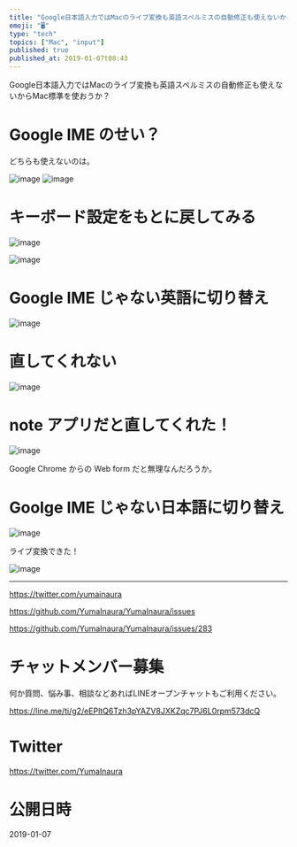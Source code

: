 ```yaml
---
title: "Google日本語入力ではMacのライブ変換も英語スペルミスの自動修正も使えないからMac標準を使おうか？"
emoji: "🖥"
type: "tech"
topics: ["Mac", "input"]
published: true
published_at: 2019-01-07t08:43
---
```


Google日本語入力ではMacのライブ変換も英語スペルミスの自動修正も使えないからMac標準を使おうか？

# Google IME のせい？

どちらも使えないのは。

![image](https://user-images.githubusercontent.com/13635059/50743109-49bba600-1257-11e9-9579-71d33437ff69.png)
![image](https://user-images.githubusercontent.com/13635059/50743113-58a25880-1257-11e9-9a5e-e7862cca78e9.png)

# キーボード設定をもとに戻してみる

![image](https://user-images.githubusercontent.com/13635059/50743117-65bf4780-1257-11e9-808e-614aaef75bee.png)

![image](https://user-images.githubusercontent.com/13635059/50743119-6f48af80-1257-11e9-97ef-f4954e787e3f.png)


# Google IME じゃない英語に切り替え

![image](https://user-images.githubusercontent.com/13635059/50743122-7b347180-1257-11e9-8333-4acfcdcf473f.png)

# 直してくれない

![image](https://user-images.githubusercontent.com/13635059/50743128-87203380-1257-11e9-88bb-916f10edd0c5.png)

# note アプリだと直してくれた！

![image](https://user-images.githubusercontent.com/13635059/50743184-14fc1e80-1258-11e9-91ea-87d0c49228de.png)

Google Chrome   からの Web form だと無理なんだろうか。

# Goolge IME じゃない日本語に切り替え

![image](https://user-images.githubusercontent.com/13635059/50743130-91423200-1257-11e9-9fae-fc10d46676d2.png)

ライブ変換できた！

![image](https://user-images.githubusercontent.com/13635059/50743167-c8b0de80-1257-11e9-9128-1f86918e41cb.png)


---

https://twitter.com/yumainaura

https://github.com/YumaInaura/YumaInaura/issues

https://github.com/YumaInaura/YumaInaura/issues/283








<!-- Update From Qiita API -->

# チャットメンバー募集


何か質問、悩み事、相談などあればLINEオープンチャットもご利用ください。

https://line.me/ti/g2/eEPltQ6Tzh3pYAZV8JXKZqc7PJ6L0rpm573dcQ





# Twitter


https://twitter.com/YumaInaura


<!-- Update From Qiita API -->



# 公開日時

2019-01-07
